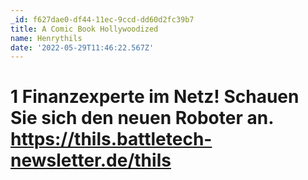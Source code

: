 ```yaml
---
_id: f627dae0-df44-11ec-9ccd-dd60d2fc39b7
title: A Comic Book Hollywoodized
name: Henrythils
date: '2022-05-29T11:46:22.567Z'
---
```

# 1 Finanzexperte im Netz! Schauen Sie sich den neuen Roboter an. https://thils.battletech-newsletter.de/thils
